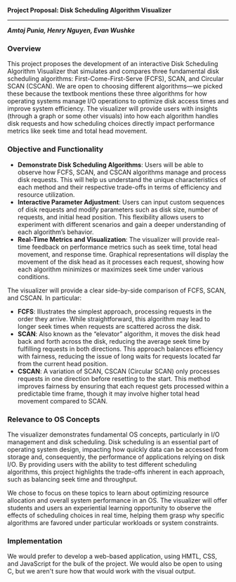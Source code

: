**Project Proposal: Disk Scheduling Algorithm Visualizer**
****
***Amtoj Punia, Henry Nguyen, Evan Wushke***

### Overview
This project proposes the development of an interactive Disk Scheduling Algorithm Visualizer that simulates and compares three fundamental disk scheduling algorithms: First-Come-First-Serve (FCFS), SCAN, and Circular SCAN (CSCAN). We are open to choosing different algorithms—we picked these because the textbook mentions these three algorithms for how operating systems manage I/O operations to optimize disk access times and improve system efficiency. The visualizer will provide users with insights (through a graph or some other visuals) into how each algorithm handles disk requests and how scheduling choices directly impact performance metrics like seek time and total head movement.

### Objective and Functionality

- **Demonstrate Disk Scheduling Algorithms**:
 Users will be able to observe how FCFS, SCAN, and CSCAN algorithms manage and process disk requests. This will help us understand the unique characteristics of each method and their respective trade-offs in terms of efficiency and resource utilization.
- **Interactive Parameter Adjustment**: Users can input custom sequences of disk requests and modify parameters such as disk size, number of requests, and initial head position. This flexibility allows users to experiment with different scenarios and gain a deeper understanding of each algorithm’s behavior.
- **Real-Time Metrics and Visualization**: The visualizer will provide real-time feedback on performance metrics such as seek time, total head movement, and response time. Graphical representations will display the movement of the disk head as it processes each request, showing how each algorithm minimizes or maximizes seek time under various conditions.

The visualizer will provide a clear side-by-side comparison of FCFS, SCAN, and CSCAN. In particular:
- **FCFS**: Illustrates the simplest approach, processing requests in the order they arrive. While straightforward, this algorithm may lead to longer seek times when requests are scattered across the disk.
- **SCAN**: Also known as the “elevator” algorithm, it moves the disk head back and forth across the disk, reducing the average seek time by fulfilling requests in both directions. This approach balances efficiency with fairness, reducing the issue of long waits for requests located far from the current head position.
- **CSCAN**: A variation of SCAN, CSCAN (Circular SCAN) only processes requests in one direction before resetting to the start. This method improves fairness by ensuring that each request gets processed within a predictable time frame, though it may involve higher total head movement compared to SCAN.

### Relevance to OS Concepts
The visualizer demonstrates fundamental OS concepts, particularly in I/O management and disk scheduling. Disk scheduling is an essential part of operating system design, impacting how quickly data can be accessed from storage and, consequently, the performance of applications relying on disk I/O. By providing users with the ability to test different scheduling algorithms, this project highlights the trade-offs inherent in each approach, such as balancing seek time and throughput.

We chose to focus on these topics to learn about optimizing resource allocation and overall system performance in an OS. The visualizer will offer students and users an experiential learning opportunity to observe the effects of scheduling choices in real time, helping them grasp why specific algorithms are favored under particular workloads or system constraints.


### Implementation
We would prefer to develop a web-based application, using HMTL, CSS, and JavaScript for the bulk of the project. We would also be open to using C, but we aren't sure how that would work with the visual output.